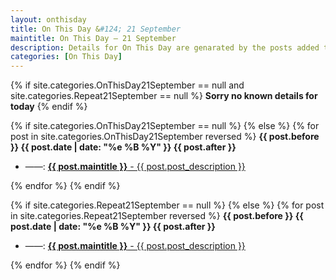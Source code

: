 ```yaml
---
layout: onthisday
title: On This Day &#124; 21 September
maintitle: On This Day — 21 September
description: Details for On This Day are genarated by the posts added to the website so the content is subject to changes/updates over time.
categories: [On This Day]
---
```


{% if site.categories.OnThisDay21September == null and site.categories.Repeat21September == null %}
<strong>Sorry no known details for today</strong>
{% endif %}

{% if site.categories.OnThisDay21September == null %}
{% else %}
{% for post in site.categories.OnThisDay21September reversed %}
<strong>{{ post.before }} {{ post.date | date: "%e %B %Y" }} {{ post.after }}</strong>
<ul>
<li> ——: <a href="{{ post.url }}"><strong>{{ post.maintitle }}</strong> - {{ post.post_description }}</a></li>
</ul>
{% endfor %}
{% endif %}

{% if site.categories.Repeat21September == null %}
{% else %}
{% for post in site.categories.Repeat21September reversed %}
<strong>{{ post.before }} {{ post.date | date: "%e %B %Y" }} {{ post.after }}</strong>
<ul>
<li> ——: <a href="{{ post.url }}"><strong>{{ post.maintitle }}</strong> - {{ post.post_description }}</a></li>
</ul>
{% endfor %}
{% endif %}
